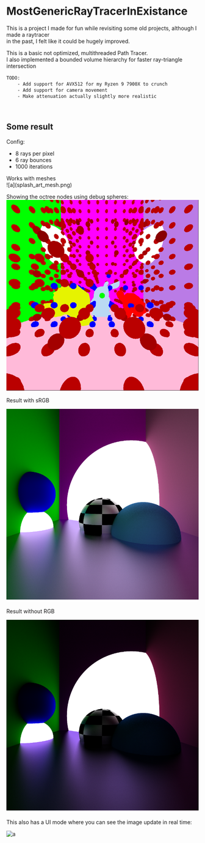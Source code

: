 # MostGenericRayTracerInExistance

This is a project I made for fun while revisiting some old projects, although I made a raytracer<br>
in the past, I felt like it could be hugely improved.<br>

This is a basic not optimized, multithreaded Path Tracer.<br>
I also implemented a bounded volume hierarchy for faster ray-triangle intersection<br>

```
TODO:
    - Add support for AVX512 for my Ryzen 9 7900X to crunch
    - Add support for camera movement
    - Make attenuation actually slightly more realistic
```
 <br>

## Some result
Config:
<ul>
    <li> 8 rays per pixel
    <li> 6 ray bounces
    <li> 1000 iterations
</ul>
Works with meshes<br>
![a](splash_art_mesh.png)


Showing the octree nodes using debug spheres:<br>
![a](octree_nodes.png)

Result with sRGB<br>

![a](splash_art_srgb.png)

Result without RGB<br>

![a](splash_art_rgb.png)

This also has a UI mode where you can see the image update in real time:

![a](path_tracing.gif)